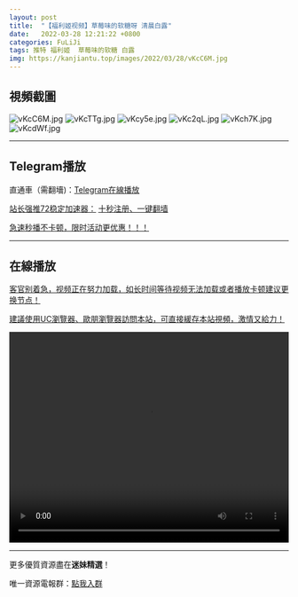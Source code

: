 ```yaml
---
layout: post
title:  "【福利姬视频】草莓味的软糖呀 清晨白露"
date:   2022-03-28 12:21:22 +0800
categories: FuLiJi
tags: 推特 福利姬  草莓味的软糖 白露
img: https://kanjiantu.top/images/2022/03/28/vKcC6M.jpg
---
```



## 視頻截圖

![vKcC6M.jpg](https://kanjiantu.top/images/2022/03/28/vKcC6M.jpg)
![vKcTTg.jpg](https://kanjiantu.top/images/2022/03/28/vKcTTg.jpg)
![vKcy5e.jpg](https://kanjiantu.top/images/2022/03/28/vKcy5e.jpg)
![vKc2qL.jpg](https://kanjiantu.top/images/2022/03/28/vKc2qL.jpg)
![vKch7K.jpg](https://kanjiantu.top/images/2022/03/28/vKch7K.jpg)
![vKcdWf.jpg](https://kanjiantu.top/images/2022/03/28/vKcdWf.jpg)

* * *
## Telegram播放

直通車（需翻墻)：[Telegram在線播放](https://t.me/mimeijingxuan/403)

<u>站长强推72稳定加速器：</u> [十秒注册、一键翻墙](https://www.mimei.blog/skip/vpn.html)


<u>急速秒播不卡顿，限时活动更优惠！！！</u>
* * *
## 在線播放
<u>客官别着急，视频正在努力加载，如长时间等待视频无法加载或者播放卡顿建议更换节点！</u>

<u>建議使用UC瀏覽器、歐朋瀏覽器訪問本站，可直接緩存本站視頻，激情又給力！</u>
<center><video src="https://cdn.publer.io/uploads/videos/62472157db2797357edec406/4e51b9e1eabe599e7c054a356bb32257.mp4" width="100%" height="380px" controls="controls"></video></center>


* * *
更多優質資源盡在**迷妹精選**！

唯一資源電報群：[點我入群](https://t.me/mimeijingxuan)


